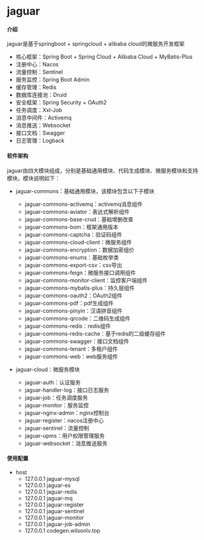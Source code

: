 # jaguar

#### 介绍
jaguar是基于springboot + springcloud + alibaba cloud的微服务开发框架
- 核心框架：Spring Boot + Spring Cloud + Alibaba Cloud + MyBatis-Plus
- 注册中心：Nacos
- 流量控制：Sentinel
- 服务监控：Spring Boot Admin
- 缓存管理：Redis
- 数据库连接池：Druid
- 安全框架：Spring Security + OAuth2
- 任务调度：Xxl-Job
- 消息中间件：Activemq
- 消息推送：Websocket
- 接口文档：Swagger
- 日志管理：Logback


#### 软件架构
jaguar由四大模块组成，分别是基础通用模块、代码生成模块、微服务模块和支持模块，模块说明如下：

- jaguar-commons：基础通用模块，该模块包含以下子模块
    - jaguar-commons-activemq：activemq消息组件
    - jaguar-commons-aviator：表达式解析组件
    - jaguar-commons-base-crud：基础增删改查
    - jaguar-commons-bom：框架通用版本
    - jaguar-commons-captcha：验证码组件
    - jaguar-commons-cloud-client：微服务组件
    - jaguar-commons-encryption：数据加密组价
    - jaguar-commons-enums：基础枚举类
    - jaguar-commons-export-csv：csv导出
    - jaguar-commons-feign：微服务接口调用组件
    - jaguar-commons-monitor-client：监控客户端组件
    - jaguar-commons-mybatis-plus：持久层组件
    - jaguar-commons-oauth2：OAuth2组件
    - jaguar-commons-pdf：pdf生成组件
    - jaguar-commons-pinyin：汉语拼音组件
    - jaguar-commons-qrcode：二维码生成组件
    - jaguar-commons-redis：redis组件
    - jaguar-commons-redis-cache：基于redis的二级缓存组件
    - jaguar-commons-swagger：接口文档组件
    - jaguar-commons-tenant：多租户组件
    - jaguar-commons-web：web服务组件
     
- jaguar-cloud：微服务模块
    - jaguar-auth：认证服务
    - jaguar-handler-log：接口日志服务
    - jaguar-job：任务调度服务
    - jaguar-monitor：服务监控
    - jaguar-nginx-admin：nginx控制台
    - jaguar-register：nacos注册中心
    - jaguar-sentinel：流量控制
    - jaguar-upms：用户权限管理服务
    - jaguar-websocket：消息推送服务

#### 使用配置
- host
    - 127.0.0.1       jaguar-mysql
    - 127.0.0.1       jaguar-es
    - 127.0.0.1       jaguar-redis
    - 127.0.0.1       jaguar-mq
    - 127.0.0.1       jaguar-register
    - 127.0.0.1       jaguar-sentinel
    - 127.0.0.1       jaguar-monitor
    - 127.0.0.1       jaguar-job-admin
    - 127.0.0.1       codegen.wilsonlv.top